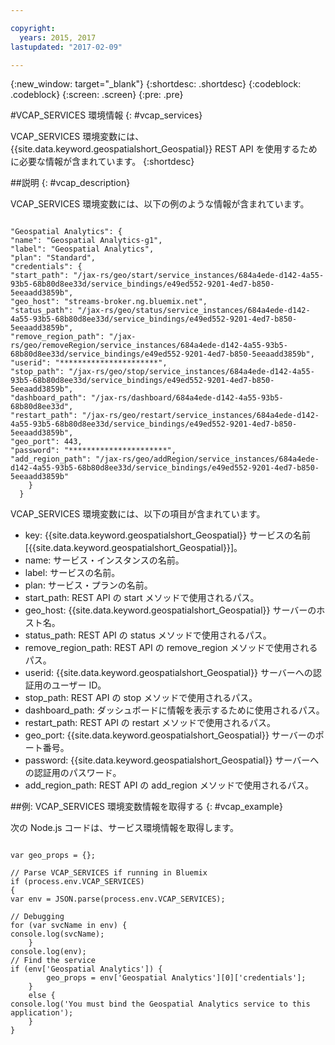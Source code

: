 ```yaml
---

copyright:
  years: 2015, 2017
lastupdated: "2017-02-09"

---
```


<!-- Attribute definitions --> 
{:new_window: target="_blank"}
{:shortdesc: .shortdesc}
{:codeblock: .codeblock}
{:screen: .screen}
{:pre: .pre}

#VCAP_SERVICES 環境情報
{: #vcap_services}


VCAP_SERVICES 環境変数には、{{site.data.keyword.geospatialshort_Geospatial}} REST API を使用するために必要な情報が含まれています。
{:shortdesc}

##説明
{: #vcap_description}

VCAP_SERVICES 環境変数には、以下の例のような情報が含まれています。 

<pre><code>
"Geospatial Analytics": {
"name": "Geospatial Analytics-g1",
"label": "Geospatial Analytics",
"plan": "Standard",
"credentials": {
"start_path": "/jax-rs/geo/start/service_instances/684a4ede-d142-4a55-93b5-68b80d8ee33d/service_bindings/e49ed552-9201-4ed7-b850-5eeaadd3859b",
"geo_host": "streams-broker.ng.bluemix.net",
"status_path": "/jax-rs/geo/status/service_instances/684a4ede-d142-4a55-93b5-68b80d8ee33d/service_bindings/e49ed552-9201-4ed7-b850-5eeaadd3859b",
"remove_region_path": "/jax-rs/geo/removeRegion/service_instances/684a4ede-d142-4a55-93b5-68b80d8ee33d/service_bindings/e49ed552-9201-4ed7-b850-5eeaadd3859b",
"userid": "**********************",
"stop_path": "/jax-rs/geo/stop/service_instances/684a4ede-d142-4a55-93b5-68b80d8ee33d/service_bindings/e49ed552-9201-4ed7-b850-5eeaadd3859b",
"dashboard_path": "/jax-rs/dashboard/684a4ede-d142-4a55-93b5-68b80d8ee33d",
"restart_path": "/jax-rs/geo/restart/service_instances/684a4ede-d142-4a55-93b5-68b80d8ee33d/service_bindings/e49ed552-9201-4ed7-b850-5eeaadd3859b",
"geo_port": 443,
"password": "**********************",
"add_region_path": "/jax-rs/geo/addRegion/service_instances/684a4ede-d142-4a55-93b5-68b80d8ee33d/service_bindings/e49ed552-9201-4ed7-b850-5eeaadd3859b"
    }
  }
</code></pre>

VCAP_SERVICES 環境変数には、以下の項目が含まれています。

* key: {{site.data.keyword.geospatialshort_Geospatial}} サービスの名前 [{{site.data.keyword.geospatialshort_Geospatial}}]。 
* name: サービス・インスタンスの名前。 
* label: サービスの名前。 
* plan: サービス・プランの名前。 
* start_path: REST API の start メソッドで使用されるパス。 
* geo_host: {{site.data.keyword.geospatialshort_Geospatial}} サーバーのホスト名。
* status_path: REST API の status メソッドで使用されるパス。
* remove_region_path: REST API の remove_region メソッドで使用されるパス。
* userid: {{site.data.keyword.geospatialshort_Geospatial}} サーバーへの認証用のユーザー ID。
* stop_path: REST API の stop メソッドで使用されるパス。
* dashboard_path: ダッシュボードに情報を表示するために使用されるパス。
* restart_path: REST API の restart メソッドで使用されるパス。
* geo_port: {{site.data.keyword.geospatialshort_Geospatial}} サーバーのポート番号。
* password: {{site.data.keyword.geospatialshort_Geospatial}} サーバーへの認証用のパスワード。
* add_region_path: REST API の add_region メソッドで使用されるパス。


##例: VCAP_SERVICES 環境変数情報を取得する
{: #vcap_example}

次の Node.js コードは、サービス環境情報を取得します。 

<pre><code>
var geo_props = {};

// Parse VCAP_SERVICES if running in Bluemix
if (process.env.VCAP_SERVICES)
{
var env = JSON.parse(process.env.VCAP_SERVICES);

// Debugging
for (var svcName in env) {
console.log(svcName);
	}
console.log(env);
// Find the service
if (env['Geospatial Analytics']) {
		geo_props = env['Geospatial Analytics'][0]['credentials'];
	}
	else {
console.log('You must bind the Geospatial Analytics service to this application');
	}
} 
</code></pre>
